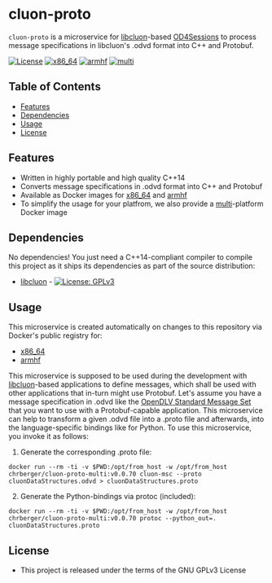 # cluon-proto

`cluon-proto` is a microservice for [libcluon](https://github.com/chrberger/libcluon)-based [OD4Sessions](https://github.com/chalmers-revere/opendlv) to process message specifications in libcluon's .odvd format
into C++ and Protobuf.

[![License](https://img.shields.io/badge/license-GPL--3-blue.svg)](https://raw.githubusercontent.com/chrberger/libcluon/master/LICENSE) [![x86_64](https://img.shields.io/badge/platform-x86_64-blue.svg)](https://hub.docker.com/r/chrberger/cluon-proto-amd64/tags/) [![armhf](https://img.shields.io/badge/platform-armhf-blue.svg)](https://hub.docker.com/r/chrberger/cluon-proto-armhf/tags/)  [![multi](https://img.shields.io/badge/platform-multi-blue.svg)](https://hub.docker.com/r/chrberger/cluon-proto-multi/tags/)

## Table of Contents
* [Features](#features)
* [Dependencies](#dependencies)
* [Usage](#usage)
* [License](#license)

## Features
* Written in highly portable and high quality C++14
* Converts message specifications in .odvd format into C++ and Protobuf
* Available as Docker images for [x86_64](https://hub.docker.com/r/chrberger/cluon-proto-amd64/tags/) and [armhf](https://hub.docker.com/r/chrberger/cluon-proto-armhf/tags/)
* To simplify the usage for your platfrom, we also provide a  [multi](https://hub.docker.com/r/chrberger/cluon-proto-multi/tags/)-platform Docker image

## Dependencies
No dependencies! You just need a C++14-compliant compiler to compile this
project as it ships its dependencies as part of the source distribution:

* [libcluon](https://github.com/chrberger/libcluon) - [![License: GPLv3](https://img.shields.io/badge/license-GPL--3-blue.svg
)](https://www.gnu.org/licenses/gpl-3.0.txt)

## Usage
This microservice is created automatically on changes to this repository via Docker's public registry for:
* [x86_64](https://hub.docker.com/r/chrberger/cluon-proto-amd64/tags/)
* [armhf](https://hub.docker.com/r/chrberger/cluon-proto-armhf/tags/)

This microservice is supposed to be used during the development with [libcluon](https://github.com/chrberger/libcluon)-based applications to define messages, which shall be used with other applications that in-turn might use Protobuf. Let's assume you have a message specification in .odvd like the [OpenDLV Standard Message Set](https://github.com/chalmers-revere/opendlv.standard-message-set) that you want to use with a Protobuf-capable application. This microservice can help to transform a given .odvd file into a .proto file and afterwards, into the language-specific bindings like for Python. To use this microservice, you invoke it as follows:

1. Generate the corresponding .proto file:
```
docker run --rm -ti -v $PWD:/opt/from_host -w /opt/from_host chrberger/cluon-proto-multi:v0.0.70 cluon-msc --proto cluonDataStructures.odvd > cluonDataStructures.proto
```

2. Generate the Python-bindings via protoc (included):
```
docker run --rm -ti -v $PWD:/opt/from_host -w /opt/from_host chrberger/cluon-proto-multi:v0.0.70 protoc --python_out=. cluonDataStructures.proto
```

## License

* This project is released under the terms of the GNU GPLv3 License
